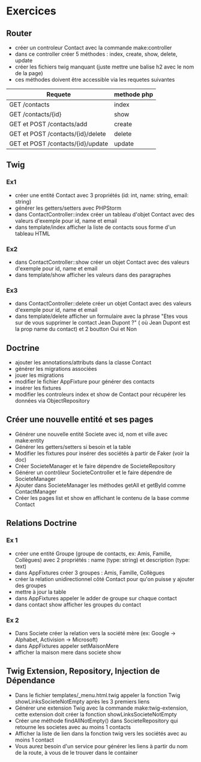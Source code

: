 # Exercices

## Router

* créer un controleur Contact avec la commande make:controller
* dans ce controller créer 5 méthodes : index, create, show, delete, update
* créer les fichiers twig manquant (juste mettre une balise h2 avec le nom de la page)
* ces méthodes doivent être accessible via les requetes suivantes

| Requete                           | methode php |
|-----------------------------------|-------------|
| GET /contacts                     | index       |
| GET /contacts/{id}                | show        |
| GET et POST /contacts/add         | create      |
| GET et POST /contacts/{id}/delete | delete      |
| GET et POST /contacts/{id}/update | update      |

## Twig

### Ex1 

* créer une entité Contact avec 3 propriétés (id: int, name: string, email: string)
* générer les getters/setters avec PHPStorm
* dans ContactController::index créer un tableau d'objet Contact avec des valeurs d'exemple
pour id, name et email
* dans template/index afficher la liste de contacts sous forme d'un tableau HTML

### Ex2

* dans ContactController::show créer un objet Contact avec des valeurs d'exemple
  pour id, name et email
* dans template/show afficher les valeurs dans des paragraphes

### Ex3

* dans ContactController::delete créer un objet Contact avec des valeurs d'exemple
  pour id, name et email
* dans template/delete afficher un formulaire avec la phrase "Etes vous sur de vous supprimer le contact Jean Dupont ?"
  ( où Jean Dupont est la prop name du contact) et 2 boutton Oui et Non

## Doctrine

* ajouter les annotations/attributs dans la classe Contact
* générer les migrations associées
* jouer les migrations
* modifier le fichier AppFixture pour générer des contacts
* insérer les fixtures
* modifier les controleurs index et show de Contact pour 
  récupérer les données via ObjectRepository

## Créer une nouvelle entité et ses pages

* Générer une nouvelle entité Societe avec id, nom et ville avec make:entity
* Générer les getters/setters si besoin et la table
* Modifier les fixtures pour insérer des sociétés à partir de Faker (voir la doc)
* Créer SocieteManager et le faire dépendre de SocieteRepository
* Générer un contrôleur SocieteController et le faire dépendre de SocieteManager
* Ajouter dans SocieteManager les méthodes getAll et getById comme ContactManager
* Créer les pages list et show en affichant le contenu de la base comme Contact

## Relations Doctrine

### Ex 1

* créer une entité Groupe (groupe de contacts, ex: Amis, Famille, Collègues) avec 2 propriétés : name (type: string) et description (type: text)
* dans AppFixtures créer 3 groupes : Amis, Famille, Collègues
* créer la relation unidirectionnel côté Contact pour qu'on puisse y ajouter des groupes
* mettre à jour la table
* dans AppFixtures appeler le adder de groupe sur chaque contact
* dans contact show afficher les groupes du contact

### Ex 2

* Dans Societe créer la relation vers la société mère (ex: Google -> Alphabet, Activision -> Microsoft)
* dans AppFixtures appeler setMaisonMere
* afficher la maison mere dans societe show

## Twig Extension, Repository, Injection de Dépendance

* Dans le fichier templates/_menu.html.twig appeler la fonction Twig showLinksSocieteNotEmpty après les 3 premiers liens
* Générer une extension Twig avec la commande make:twig-extension, cette extension doit créer la fonction showLinksSocieteNotEmpty
* Créer une méthode findAllNotEmpty() dans SocieteRepository qui retourne les societes avec au moins 1 contacts
* Afficher la liste de lien dans la fonction twig vers les sociétés avec au moins 1 contact
* Vous aurez besoin d'un service pour générer les liens à partir du nom de la route, à vous de le trouver dans le container

